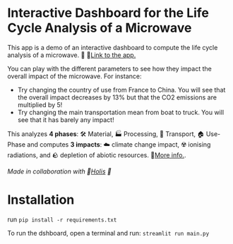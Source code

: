 # Interactive Dashboard for the Life Cycle Analysis of a Microwave
This app is a demo of an interactive dashboard to compute the life cycle analysis of a microwave. 🚀 :link:[Link to the app.](https://life-cycle-analysis-microwave.streamlit.app/)

You can play with the different parameters to see how they impact the overall impact of the microwave. 
For instance:   
- Try changing the country of use from France to China. You will see that the 
        overall impact decreases by 13% but that the CO2 emissions are multiplied by 5!   
- Try changing the main transportation mean from boat to truck. You will see that it 
        has barely any impact!

This analyzes **4 phases**: 🛠️ Material, 🏭 Processing, 🚚 Transport, 🏠 Use-Phase and computes **3 impacts**: ☁️ climate change impact, ☢️ ionising radiations, and 🪨 depletion of abiotic resources. :link:[More info.](https://ecochain.com/blog/impact-categories-lca/).


*Made in collaboration with :link:[Holis](https://holis.earth/) 🌟*

# Installation
run `pip install -r requirements.txt`

To run the dshboard, open a terminal and run: `streamlit run main.py`
